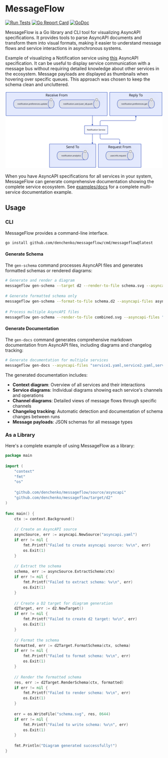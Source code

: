 # MessageFlow

[![Run Tests](https://github.com/denchenko/messageflow/actions/workflows/go.yml/badge.svg?branch=main)](https://github.com/denchenko/messageflow/actions/workflows/go.yml)
[![Go Report Card](https://goreportcard.com/badge/github.com/denchenko/messageflow)](https://goreportcard.com/report/github.com/denchenko/messageflow)
[![GoDoc](https://godoc.org/github.com/denchenko/messageflow?status.svg)](https://godoc.org/github.com/denchenko/messageflow)

MessageFlow is a Go library and CLI tool for visualizing AsyncAPI specifications. It provides tools to parse AsyncAPI documents and transform them into visual formats, making it easier to understand message flows and service interactions in asynchronous systems.

Example of visualizing a Notification service using [this](source/asyncapi/testdata/notification.yaml) AsyncAPI specification. It can be useful to display service communication with a message bus without requiring detailed knowledge about other services in the ecosystem. Message payloads are displayed as thumbnails when hovering over specific queues. This approach was chosen to keep the schema clean and uncluttered.

![schema](target/d2/testdata/service_channels_notification.svg)

When you have AsyncAPI specifications for all services in your system, MessageFlow can generate comprehensive documentation showing the complete service ecosystem. See [examples/docs](examples/docs) for a complete multi-service documentation example.


## Usage

### CLI

MessageFlow provides a command-line interface.

```bash
go install github.com/denchenko/messageflow/cmd/messageflow@latest
```

#### Generate Schema

The `gen-schema` command processes AsyncAPI files and generates formatted schemas or rendered diagrams:

```bash
# Generate and render a diagram
messageflow gen-schema --target d2 --render-to-file schema.svg --asyncapi-files asyncapi.yaml

# Generate formatted schema only
messageflow gen-schema --format-to-file schema.d2 --asyncapi-files asyncapi.yaml

# Process multiple AsyncAPI files
messageflow gen-schema --render-to-file combined.svg --asyncapi-files "file1.yaml,file2.yaml,file3.yaml"
```

#### Generate Documentation

The `gen-docs` command generates comprehensive markdown documentation from AsyncAPI files, including diagrams and changelog tracking:

```bash
# Generate documentation for multiple services
messageflow gen-docs --asyncapi-files "service1.yaml,service2.yaml,service3.yaml" --output ./docs
```

The generated documentation includes:
- **Context diagram**: Overview of all services and their interactions
- **Service diagrams**: Individual diagrams showing each service's channels and operations
- **Channel diagrams**: Detailed views of message flows through specific channels
- **Changelog tracking**: Automatic detection and documentation of schema changes between runs
- **Message payloads**: JSON schemas for all message types

### As a Library

Here's a complete example of using MessageFlow as a library:

```go
package main

import (
	"context"
	"fmt"
	"os"

	"github.com/denchenko/messageflow/source/asyncapi"
	"github.com/denchenko/messageflow/target/d2"
)

func main() {
	ctx := context.Background()

	// Create an AsyncAPI source
	asyncSource, err := asyncapi.NewSource("asyncapi.yaml")
	if err != nil {
		fmt.Printf("Failed to create asyncapi source: %v\n", err)
		os.Exit(1)
	}

	// Extract the schema
	schema, err := asyncSource.ExtractSchema(ctx)
	if err != nil {
		fmt.Printf("Failed to extract schema: %v\n", err)
		os.Exit(1)
	}

	// Create a D2 target for diagram generation
	d2Target, err := d2.NewTarget()
	if err != nil {
		fmt.Printf("Failed to create d2 target: %v\n", err)
		os.Exit(1)
	}

	// Format the schema
	formatted, err := d2Target.FormatSchema(ctx, schema)
	if err != nil {
		fmt.Printf("Failed to format schema: %v\n", err)
		os.Exit(1)
	}

	// Render the formatted schema
	res, err := d2Target.RenderSchema(ctx, formatted)
	if err != nil {
		fmt.Printf("Failed to render schema: %v\n", err)
		os.Exit(1)
	}

	err = os.WriteFile("schema.svg", res, 0644)
	if err != nil {
		fmt.Printf("Failed to write schema: %v\n", err)
		os.Exit(1)
	}

	fmt.Println("Diagram generated successfully!")
}
```
